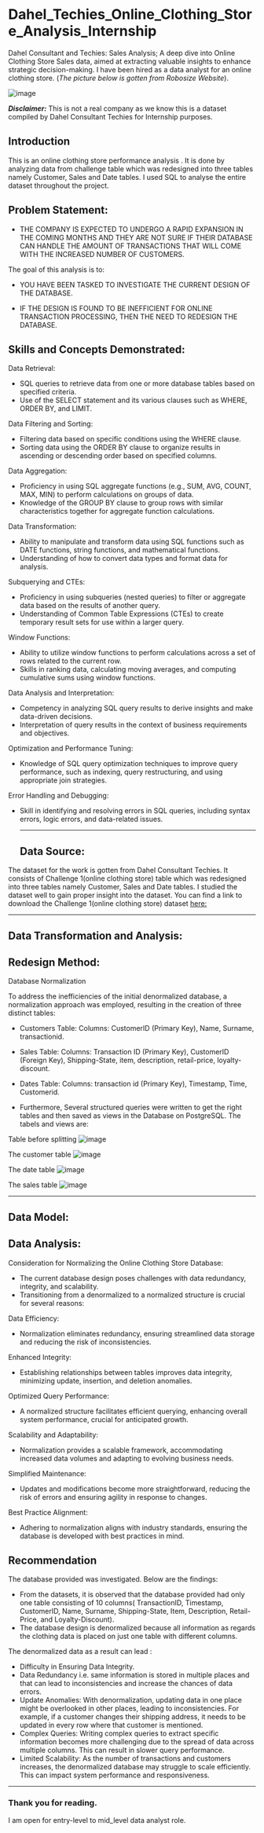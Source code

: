 # Dahel_Techies_Online_Clothing_Store_Analysis_Internship
Dahel Consultant and Techies: Sales Analysis; A deep dive into Online Clothing Store Sales data, aimed at extracting valuable  insights to enhance strategic decision-making. I have been hired as a data  analyst for an online clothing store.
(*The picture below is gotten from Robosize Website*). 






![image](https://github.com/RemedyData/Dahel_Techies_Online_Clothing_Store_Analysis_Internship/assets/137626163/820e28f3-7b1d-46c2-97fd-84e7edb51eed)








***Disclaimer:*** This is not a real company as we know this is a dataset compiled by Dahel Consultant Techies for Internship purposes. 


## Introduction

This is an online clothing store performance analysis . It is done by analyzing data from challenge table which was redesigned into three tables namely Customer, Sales and Date tables. 
I used SQL to analyse the entire dataset throughout the project. 



## Problem Statement:

- THE COMPANY IS EXPECTED TO UNDERGO A RAPID EXPANSION IN THE COMING MONTHS AND THEY
 ARE NOT SURE IF THEIR DATABASE CAN HANDLE THE AMOUNT OF TRANSACTIONS THAT WILL COME WITH THE INCREASED NUMBER OF CUSTOMERS.


The goal of this analysis is to:

- YOU HAVE BEEN TASKED TO INVESTIGATE THE CURRENT
 DESIGN OF THE DATABASE. 

- IF THE DESIGN IS FOUND TO BE INEFFICIENT FOR ONLINE TRANSACTION PROCESSING, THEN THE NEED TO REDESIGN THE DATABASE.


## Skills and Concepts Demonstrated:

Data Retrieval:
- SQL queries to retrieve data from one or more database tables based on specified criteria.
- Use of the SELECT statement and its various clauses such as WHERE, ORDER BY, and LIMIT.

Data Filtering and Sorting:
- Filtering data based on specific conditions using the WHERE clause.
- Sorting data using the ORDER BY clause to organize results in ascending or descending order based on specified columns.

Data Aggregation:
- Proficiency in using SQL aggregate functions (e.g., SUM, AVG, COUNT, MAX, MIN) to perform calculations on groups of data.
- Knowledge of the GROUP BY clause to group rows with similar characteristics together for aggregate function calculations.

Data Transformation:
- Ability to manipulate and transform data using SQL functions such as DATE functions, string functions, and mathematical functions.
- Understanding of how to convert data types and format data for analysis.


Subquerying and CTEs:
- Proficiency in using subqueries (nested queries) to filter or aggregate data based on the results of another query.
- Understanding of Common Table Expressions (CTEs) to create temporary result sets for use within a larger query.

Window Functions:
- Ability to utilize window functions to perform calculations across a set of rows related to the current row.
- Skills in ranking data, calculating moving averages, and computing cumulative sums using window functions.

Data Analysis and Interpretation:
- Competency in analyzing SQL query results to derive insights and make data-driven decisions.
- Interpretation of query results in the context of business requirements and objectives.

Optimization and Performance Tuning:
- Knowledge of SQL query optimization techniques to improve query performance, such as indexing, query restructuring, and using appropriate join strategies.

Error Handling and Debugging:
- Skill in identifying and resolving errors in SQL queries, including syntax errors, logic errors, and data-related issues.



   ---





  ## Data Source:
  
The dataset for the work is gotten from Dahel Consultant Techies. It consists of Challenge 1(online  clothing store) table which was redesigned into three tables namely Customer, Sales and Date tables. I studied the dataset well to gain proper insight into the dataset. You can find a link to download the Challenge 1(online  clothing store) dataset [here:](https://docs.google.com/spreadsheets/d/1YAIgqS9nS3RDiX00aoRuEMGXiTw6x8D0QZpmcZJ-Pho/edit?usp=drive_link) 


   

   

   ---





## Data Transformation and Analysis:

   ## Redesign Method: 

   Database Normalization

   To address the inefficiencies of the initial denormalized database, a normalization approach was employed, resulting in the creation of three distinct tables:
   - Customers Table:
    Columns: CustomerID (Primary Key), Name, Surname, transactionid.
   - Sales Table:
    Columns: Transaction ID (Primary Key), CustomerID (Foreign Key), Shipping-State, item, description, retail-price, loyalty-discount.
   - Dates Table:
    Columns: transaction id (Primary Key), Timestamp, Time, Customerid.



  - Furthermore, Several structured queries were written to get the right tables and then saved as views in the Database on PostgreSQL.
    The tabels and views are:


   
   Table before splitting
   ![image](https://github.com/RemedyData/Dahel_Techies_Online_Clothing_Store_Analysis_Internship/assets/137626163/2b6cdec7-53af-4e4b-a4bd-a9f235b935f1)

   
   
   
   
   The customer table
   ![image](https://github.com/RemedyData/Dahel_Techies_Online_Clothing_Store_Analysis_Internship/assets/137626163/39bc4956-4ce9-42ba-9860-81715ad51de1)

   
   
   
   
   
   The date table
   ![image](https://github.com/RemedyData/Dahel_Techies_Online_Clothing_Store_Analysis_Internship/assets/137626163/834fa9f2-8b77-4999-b050-0552c1eea3d1)

   
   
   
   
   
   The sales table
   ![image](https://github.com/RemedyData/Dahel_Techies_Online_Clothing_Store_Analysis_Internship/assets/137626163/62c1857b-2664-469e-a17f-7584bb46e04c)






    



---




## Data Model:









## Data Analysis:

Consideration for Normalizing the Online Clothing Store Database:

- The current database design poses challenges with data redundancy, integrity, and scalability.
- Transitioning from a denormalized to a normalized structure is crucial for several reasons:

Data Efficiency:

- Normalization eliminates redundancy, ensuring streamlined data storage and reducing the risk of
inconsistencies.

Enhanced Integrity:
- Establishing relationships between tables improves data integrity, minimizing update, insertion, and
deletion anomalies.

Optimized Query Performance:
- A normalized structure facilitates efficient querying, enhancing overall system performance, crucial for
anticipated growth.

Scalability and Adaptability:
- Normalization provides a scalable framework, accommodating increased data volumes and
adapting to evolving business needs.

Simplified Maintenance:
- Updates and modifications become more straightforward, reducing the risk of errors and ensuring
agility in response to changes.

Best Practice Alignment:
- Adhering to normalization aligns with industry standards, ensuring the database is developed with best
practices in mind.





## Recommendation

The database provided was investigated. Below are the findings:

- From the datasets, it is observed that the database provided had only one table consisting of 10
columns( TransactionID, Timestamp, CustomerID, Name, Surname, Shipping-State, Item, Description,
Retail-Price, and Loyalty-Discount).
- The database design is denormalized because all information as regards the clothing data is placed
on just one table with different columns.


The denormalized data as a result can lead :

- Difficulty in Ensuring Data Integrity.
- Data Redundancy i.e. same information is stored in multiple places and that can lead to
  inconsistencies and increase the chances of data errors.
- Update Anomalies: With denormalization, updating data in one place might be overlooked in other
  places, leading to inconsistencies. For example, if a customer changes their shipping address, it needs to
  be updated in every row where that customer is mentioned.
- Complex Queries: Writing complex queries to extract specific information becomes more
  challenging due to the spread of data across multiple columns. This can result in slower query
  performance.
- Limited Scalability: As the number of transactions and customers increases, the denormalized
  database may struggle to scale efficiently. This can impact system performance and responsiveness.







---

### Thank you for reading.

I am open for entry-level to mid_level data analyst role.

